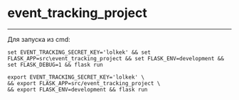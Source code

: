 # event_tracking_project
----

Для запуска из cmd:
```
set EVENT_TRACKING_SECRET_KEY='lolkek' && set FLASK_APP=src\event_tracking_project && set FLASK_ENV=development && set FLASK_DEBUG=1 && flask run 
```

```
export EVENT_TRACKING_SECRET_KEY='lolkek' \
&& export FLASK_APP=src/event_tracking_project \
&& export FLASK_ENV=development && flask run
```
